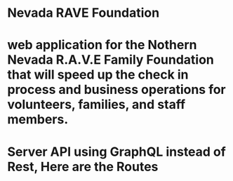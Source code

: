 # Nevada RAVE Foundation
# web application for the Nothern Nevada R.A.V.E Family Foundation that will speed up the check in process and business operations for volunteers, families, and staff members.

# Server API using GraphQL instead of Rest, Here are the Routes

